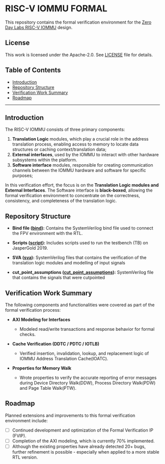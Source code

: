 # RISC-V IOMMU FORMAL

This repository contains the formal verification environment for the [Zero Day Labs RISC-V IOMMU](https://github.com/zero-day-labs/riscv-iommu) design.


## License

This work is licensed under the Apache-2.0. See [LICENSE](./LICENSE) file for details.

## Table of Contents

- [Introduction](#introduction)
- [Repository Structure](#repository-structure)
- [Verification Work Summary](#verification-work-summary)
- [Roadmap](#roadmap)

***


## Introduction

The RISC-V IOMMU consists of three primary components:

1. **Translation Logic** modules, which play a crucial role in the address translation process, enabling access to memory to locate data structures or caching context/translation data;
2. **External interfaces**, used by the IOMMU to interact with other hardware subsystems within the platform.
3. **Software interface** modules, responsible for creating communication channels between the IOMMU hardware and software for specific purposes;

In this verification effort, the focus is on the **Translation Logic modules and External Interfaces**. The Software interface is **black-boxed**, allowing the formal verification environment to concentrate on the correctness, consistency, and completeness of the translation logic.
## **Repository Structure**

- **Bind file ([bind](./formal/bind/)):**
Contains the SystemVerilog bind file used to connect the FPV environment with the RTL.

- **Scripts ([script](./formal/script/)):**
Includes scripts used to run the testbench (TB) on JasperGold 2019.

- **SVA ([sva](./formal/sva/)):**
SystemVerilog files that contains the verification of the translation logic modules and modelling of input signals

- **cut_point_assumptions ([cut_point_assumptions](./formal/sva/cut_point_assumptions/)):**
SystemVerilog file that contains the signals that were cutpointed

## Verification Work Summary

The following components and functionalities were covered as part of the formal verification process:

- **AXI Modeling for Interfaces**
  - Modeled read/write transactions and response behavior for formal checks.

- **Cache Verification (DDTC / PDTC / IOTLB)**
  - Verified insertion, invalidation, lookup, and replacement logic of IOMMU Address Translation Cache(IOATC).

- **Properties for Memory Walk**
  - Wrote properties to verify the accurate reporting of error messages during Device Directory Walk(DDW), Process Directory Walk(PDW) and Page Table Walk(PTW).

## Roadmap

Planned extensions and improvements to this formal verification environment include:

- [ ] Continued development and optimization of the Formal Verification IP (FVIP).
- [ ] Completion of the AXI modeling, which is currently 70% implemented.
- [ ] Although the existing properties have already detected 20+ bugs, further refinement is possible - especially when applied to a more stable RTL version.
